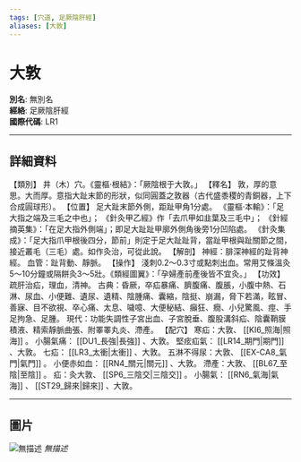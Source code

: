 ```yaml
---
tags: [穴道, 足厥陰肝經]
aliases: [大敦]
---
```


# 大敦

**別名**: 無別名  
**經絡**: 足厥陰肝經  
**國際代碼**: LR1  

---

## 詳細資料
【類別】
井（木）穴。《靈樞‧根結》：「厥陰根于大敦。」
【釋名】
敦，厚的意思。大而厚。意指大趾末節的形狀，似同圓蓋之敦器（古代盛黍稷的青銅器，上下合成圓球形）。
【位置】
足大趾末節外側，距趾甲角1分處。
《靈樞‧本輸》：「足大指之端及三毛之中也」；
《針灸甲乙經》作「去爪甲如韭葉及三毛中」；
《針經摘英集》：「在足大指外側端」；即足大趾趾甲廓外側角後旁1分凹陷處。
《針灸集成》：「足大指爪甲根後四分，節前」則定于足大趾趾背，當趾甲根與趾關節之間，接近叢毛（三毛）處。如作灸治，可從此說。
【解剖】
神經：腓深神經的趾背神經。
血管：趾背動、靜脈。
【操作】
淺刺0.2～0.3寸或點刺出血。常用艾條溫灸5～10分鐘或隔餅灸3～5壯。《類經圖翼》：「孕婦產前產後皆不宜灸。」
【功效】
疏肝治疝，理血，清神。
古典：昏厥，卒疝暴痛、臍腹痛、腹脹，小腹中熱、石淋、尿血、小便難、遺尿、遺精、陰腫痛、囊縮，陰挺、崩漏，脅下若滿，眩冒、善寐、目不欲視、卒心痛、太息、噦噫、大便秘結、癲狂、癇、小兒驚風、痙、手足拘急、足腫。
現代：功能失調性子宮出血、子宮脫垂、腹股溝斜疝、陰囊鞘膜積液、精索靜脈曲張、附睪睪丸炎、滯產。
【配穴】
寒疝：大敦、 [[KI6_照海|照海]] 。
小腸氣痛： [[DU1_長強|長強]] 、大敦。
堅痃疝氣： [[LR14_期門|期門]] 、大敦。
七疝： [[LR3_太衝|太衝]] 、大敦。
五淋不得尿：大敦、 [[EX-CA8_氣門|氣門]] 。
小便赤如血： [[RN4_關元|關元]] 、大敦。
滯產：大敦、 [[BL67_至陰|至陰]] 。
疝：灸大敦、 [[SP6_三陰交|三陰交]] 。
小腸氣： [[RN6_氣海|氣海]] 、 [[ST29_歸來|歸來]] 、大敦。

---

## 圖片
![無描述](https://yibian.hopto.org/pic/shu16/341.gif)
_無描述_

